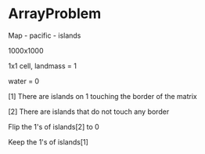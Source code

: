 # ArrayProblem
Map - pacific - islands

1000x1000

1x1 cell, landmass = 1

water = 0

[1] There are islands on 1 touching the border of the matrix

[2] There are islands that do not touch any border

Flip the 1's of islands[2] to 0

Keep the 1's of islands[1]
